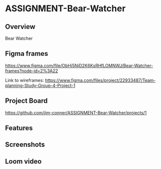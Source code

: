 # ASSIGNMENT-Bear-Watcher

## Overview 
Bear Watcher 
## Figma frames
https://www.figma.com/file/ObHj5NjD2K6KsRHfLOMNWJ/Bear-Watcher-frames?node-id=2%3A22

Link to wireframes:
https://www.figma.com/files/project/22933487/Team-planning-Study-Group-4-Project-1

## Project Board
https://github.com/jim-conner/ASSIGNMENT-Bear-Watcher/projects/1

## Features
## Screenshots
## Loom video
